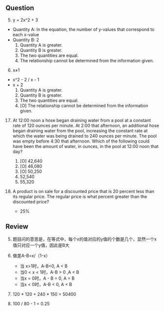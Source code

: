 ## Question

5. y = 2x^2 + 3
- Quantity A: In the equation, the number of y-values that correspond to each x-value
- Quantity B: 2
	1. Quantity A is greater.
	1. Quantity B is greater.
	1. The two quantities are equal.
	1. The relationship cannot be determined from the information given.

6. x≠1
- x^2 - 2 / x - 1
- x + 2
	1. Quantity A is greater.
	1. Quantity B is greater.
	1. The two quantities are equal.
	1. [O] The relationship cannot be determined from the information given.

17. At 12:00 noon a hose began draining water from a pool at a constant rate of 120 ounces per minute. At 2:00 that afternoon, an additional hose began draining water from the pool, increasing the constant rate at which the water was being drained to 240 ounces per minute. The pool was empty before 4:30 that afternoon. Which of the following could have been the amount of water, in ounces, in the pool at 12:00 noon that day?
	1. [O] 42,640
	1. [O] 46,080
	1. [O] 50,250
	1. 52,540
	1. 55,320

20. A product is on sale for a discounted price that is 20 percent less than its regular price. The regular price is what percent greater than the discounted price?
	- 25%

## Review
5. 题目问的意思是，在等式中，每个x的值对应的y值的个数是几个，显然一个x值只对应一个y值，因此是B大

6. 做差A-B=x/（1-x）
	- 当 x>1时，A-B<0, A < B
	- 当0 < x < 1时，A-B > 0 ,A < B
	- 当x = 0时，A - B = 0, A = B
	- 当x < 0时，A-B < 0, A < B

17. 120 * 120 + 240 * 150 = 50400

20. 100 / 80 - 1 = 0.25